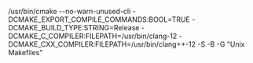 /usr/bin/cmake --no-warn-unused-cli -DCMAKE_EXPORT_COMPILE_COMMANDS:BOOL=TRUE -DCMAKE_BUILD_TYPE:STRING=Release -DCMAKE_C_COMPILER:FILEPATH=/usr/bin/clang-12 -DCMAKE_CXX_COMPILER:FILEPATH=/usr/bin/clang++-12 -S -B -G "Unix Makefiles"